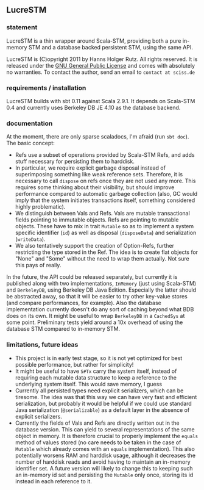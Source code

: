 ## LucreSTM

### statement

LucreSTM is a thin wrapper around Scala-STM, providing both a pure in-memory STM and a database backed persistent STM, using the same API.

LucreSTM is (C)opyright 2011 by Hanns Holger Rutz. All rights reserved. It is released under the [GNU General Public License](https://raw.github.com/Sciss/LucreSTM/master/licenses/LucreSTM-License.txt) and comes with absolutely no warranties. To contact the author, send an email to `contact at sciss.de`

### requirements / installation

LucreSTM builds with sbt 0.11 against Scala 2.9.1. It depends on Scala-STM 0.4 and currently uses Berkeley DB JE 4.10 as the database backend.

### documentation

At the moment, there are only sparse scaladocs, I'm afraid (run `sbt doc`). The basic concept:

 - Refs use a subset of operations provided by Scala-STM Refs, and adds stuff necessary for persisting them to harddisk.
 - In particular, we require explicit garbage disposal instead of superimposing something like weak reference sets. Therefore, it is necessary to call `dispose` on refs once they are not used any more. This requires some thinking about their visibility, but should improve performance compared to automatic garbage collection (also, GC would imply that the system initiates transactions itself, something considered highly problematic).
 - We distinguish between Vals and Refs. Vals are mutable transactional fields pointing to immutable objects. Refs are pointing to mutable objects. These have to mix in trait `Mutable` so as to implement a system specific identifier (`id`) as well as disposal (`disposeData`) and serialization (`writeData`).
 - We also tentatively support the creation of Option-Refs, further restricting the type stored in the Ref. The idea is to create flat objects for "None" and "Some" without the need to wrap them actually. Not sure this pays of really.

In the future, the API could be released separately, but currently it is published along with two implementations, `InMemory` (just using Scala-STM) and `BerkeleyDB`, using Berkeley DB Java Edition. Especially the latter should be abstracted away, so that it will be easier to try other key-value stores (and compare performances, for example). Also the database implementation currently doesn't do any sort of caching beyond what BDB does on its own. It might be useful to wrap `BerkeleyDB` in a `CachedSys` at some point. Preliminary tests yield around a 10x overhead of using the database STM compared to in-memory STM.

### limitations, future ideas

 - This project is in early test stage, so it is not yet optimized for best possible performance, but rather for simplicity!
 - It might be useful to have `S#Tx` carry the system itself, instead of requiring each mutable data structure to keep a reference to the underlying system itself. This would save memory, I guess
 - Currently all persisted types need explicit serializers, which can be tiresome. The idea was that this way we can have very fast and efficient serialization, but probably it would be helpful if we could use standard Java serialization (`@serializable`) as a default layer in the absence of explicit serializers.
 - Currently the fields of Vals and Refs are directly written out in the database version. This can yield to several representations of the same object in memory. It is therefore crucial to properly implement the `equals` method of values stored (no care needs to be taken in the case of `Mutable` which already comes with an `equals` implementation). This also potentially worsens RAM and harddisk usage, although it decreases the number of harddisk reads and avoid having to maintain an in-memory identifier set. A future version will likely to change this to keeping such an in-memory id set and persisting the `Mutable` only once, storing its id instead in each reference to it.
